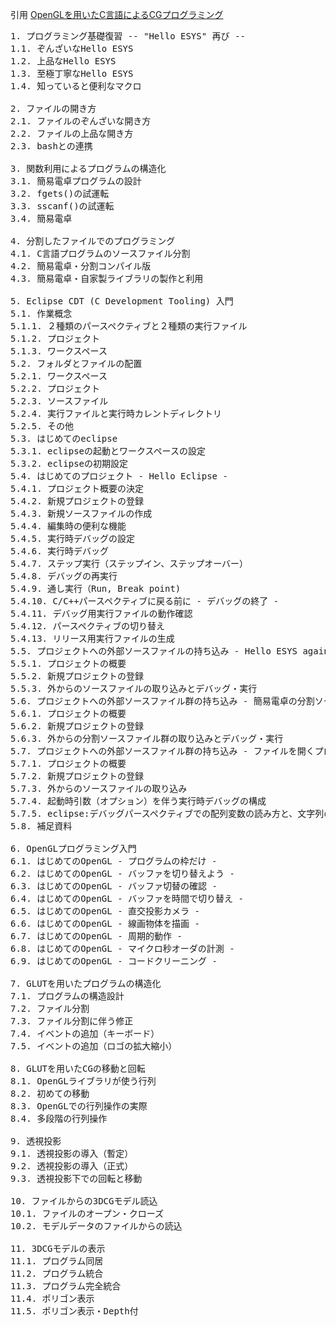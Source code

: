 引用 [OpenGLを用いたC言語によるCGプログラミング](http://www.kameda-lab.org/lecture/2012-tsukuba-ic2/index-j.html#material) <br/>

<pre>
1. プログラミング基礎復習 -- "Hello ESYS" 再び --
1.1. ぞんざいなHello ESYS
1.2. 上品なHello ESYS
1.3. 至極丁寧なHello ESYS
1.4. 知っていると便利なマクロ

2. ファイルの開き方
2.1. ファイルのぞんざいな開き方
2.2. ファイルの上品な開き方
2.3. bashとの連携

3. 関数利用によるプログラムの構造化
3.1. 簡易電卓プログラムの設計
3.2. fgets()の試運転
3.3. sscanf()の試運転
3.4. 簡易電卓

4. 分割したファイルでのプログラミング
4.1. C言語プログラムのソースファイル分割
4.2. 簡易電卓・分割コンパイル版
4.3. 簡易電卓・自家製ライブラリの製作と利用

5. Eclipse CDT (C Development Tooling) 入門
5.1. 作業概念
5.1.1. ２種類のパースペクティブと２種類の実行ファイル
5.1.2. プロジェクト
5.1.3. ワークスペース
5.2. フォルダとファイルの配置
5.2.1. ワークスペース
5.2.2. プロジェクト
5.2.3. ソースファイル
5.2.4. 実行ファイルと実行時カレントディレクトリ
5.2.5. その他
5.3. はじめてのeclipse
5.3.1. eclipseの起動とワークスペースの設定
5.3.2. eclipseの初期設定
5.4. はじめてのプロジェクト - Hello Eclipse -
5.4.1. プロジェクト概要の決定
5.4.2. 新規プロジェクトの登録
5.4.3. 新規ソースファイルの作成
5.4.4. 編集時の便利な機能
5.4.5. 実行時デバッグの設定
5.4.6. 実行時デバッグ
5.4.7. ステップ実行（ステップイン、ステップオーバー）
5.4.8. デバッグの再実行
5.4.9. 通し実行（Run, Break point)
5.4.10. C/C++パースペクティブに戻る前に - デバッグの終了 -
5.4.11. デバッグ用実行ファイルの動作確認
5.4.12. パースペクティブの切り替え
5.4.13. リリース用実行ファイルの生成
5.5. プロジェクトへの外部ソースファイルの持ち込み - Hello ESYS again -
5.5.1. プロジェクトの概要
5.5.2. 新規プロジェクトの登録
5.5.3. 外からのソースファイルの取り込みとデバッグ・実行
5.6. プロジェクトへの外部ソースファイル群の持ち込み - 簡易電卓の分割ソースファイル群 -
5.6.1. プロジェクトの概要
5.6.2. 新規プロジェクトの登録
5.6.3. 外からの分割ソースファイル群の取り込みとデバッグ・実行
5.7. プロジェクトへの外部ソースファイル群の持ち込み - ファイルを開くプログラム -
5.7.1. プロジェクトの概要
5.7.2. 新規プロジェクトの登録
5.7.3. 外からのソースファイルの取り込み
5.7.4. 起動時引数（オプション）を伴う実行時デバッグの構成
5.7.5. eclipse:デバッグパースペクティブでの配列変数の読み方と、文字列の配列というargvの構造
5.8. 補足資料

6. OpenGLプログラミング入門
6.1. はじめてのOpenGL - プログラムの枠だけ -
6.2. はじめてのOpenGL - バッファを切り替えよう -
6.3. はじめてのOpenGL - バッファ切替の確認 -
6.4. はじめてのOpenGL - バッファを時間で切り替え -
6.5. はじめてのOpenGL - 直交投影カメラ -
6.6. はじめてのOpenGL - 線画物体を描画 -
6.7. はじめてのOpenGL - 周期的動作 -
6.8. はじめてのOpenGL - マイクロ秒オーダの計測 -
6.9. はじめてのOpenGL - コードクリーニング -

7. GLUTを用いたプログラムの構造化
7.1. プログラムの構造設計
7.2. ファイル分割
7.3. ファイル分割に伴う修正
7.4. イベントの追加（キーボード）
7.5. イベントの追加（ロゴの拡大縮小）

8. GLUTを用いたCGの移動と回転
8.1. OpenGLライブラリが使う行列
8.2. 初めての移動
8.3. OpenGLでの行列操作の実際
8.4. 多段階の行列操作

9. 透視投影
9.1. 透視投影の導入（暫定）
9.2. 透視投影の導入（正式）
9.3. 透視投影下での回転と移動

10. ファイルからの3DCGモデル読込
10.1. ファイルのオープン・クローズ
10.2. モデルデータのファイルからの読込

11. 3DCGモデルの表示
11.1. プログラム同居
11.2. プログラム統合
11.3. プログラム完全統合
11.4. ポリゴン表示
11.5. ポリゴン表示・Depth付
</pre>
